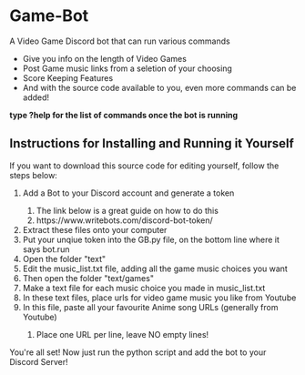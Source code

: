 # Game-Bot

A Video Game Discord bot that can run various commands
<ul>
  <li>Give you info on the length of Video Games</li> 
  <li>Post Game music links from a seletion of your choosing</li> 
  <li>Score Keeping Features</li> 
  <li>And with the source code available to you, even more commands can be added!</li>
</ul> 
<b> type ?help for the list of commands once the bot is running </b>
<h2>Instructions for Installing and Running it Yourself</h2>
If you want to download this source code for editing yourself, follow the steps below:
<ol>
  <li>Add a Bot to your Discord account and generate a token </li>
    <ol>
      <li>The link below is a great guide on how to do this</li>
      <li>https://www.writebots.com/discord-bot-token/</li>
    </ol>
  <li>Extract these files onto your computer</li>
  <li>Put your unqiue token into the GB.py file, on the bottom line where it says bot.run</li>
  <li>Open the folder "text"</li>
  <li>Edit the music_list.txt file, adding all the game music choices you want</li>
  <li>Then open the folder "text/games"</li>
  <li>Make a text file for each music choice you made in music_list.txt</li>
  <li>In these text files, place urls for video game music you like from Youtube</li>
  <li>In this file, paste all your favourite Anime song URLs (generally from Youtube)</li>
    <ol>
      <li>Place one URL per line, leave NO empty lines!</li>
    </ol>
</ol> 

You're all set! Now just run the python script and add the bot to your Discord Server!

